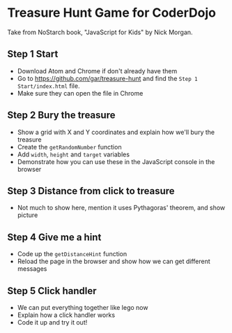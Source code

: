 # Treasure Hunt Game for CoderDojo

Take from NoStarch book, "JavaScript for Kids" by Nick Morgan.

## Step 1 Start

- Download Atom and Chrome if don't already have them
- Go to https://github.com/gar/treasure-hunt and find the
  `Step 1 Start/index.html` file.
- Make sure they can open the file in Chrome

## Step 2 Bury the treasure

- Show a grid with X and Y coordinates and explain how we'll bury the treasure
- Create the `getRandomNumber` function
- Add `width`, `height` and `target` variables
- Demonstrate how you can use these in the JavaScript console in the browser

## Step 3 Distance from click to treasure

- Not much to show here, mention it uses Pythagoras' theorem, and show picture

## Step 4 Give me a hint

- Code up the `getDistanceHint` function
- Reload the page in the browser and show how we can get different messages

## Step 5 Click handler

- We can put everything together like lego now
- Explain how a click handler works
- Code it up and try it out!

